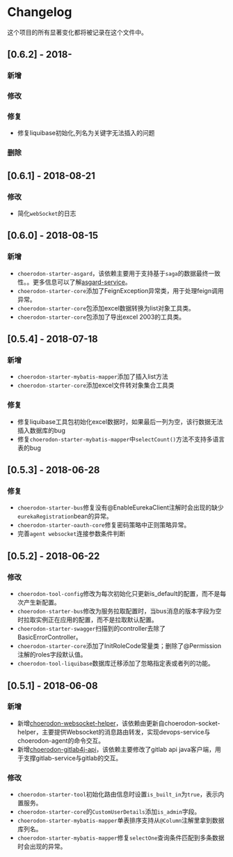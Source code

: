 # Changelog

这个项目的所有显著变化都将被记录在这个文件中。

## [0.6.2] - 2018-

### 新增
### 修改
### 修复

- 修复liquibase初始化,列名为关键字无法插入的问题

### 删除

## [0.6.1] - 2018-08-21

### 修改

- 简化`webSocket`的日志

## [0.6.0] - 2018-08-15

### 新增

- `choerodon-starter-asgard`，该依赖主要用于支持基于`saga`的数据最终一致性。。更多信息可以了解[asgard-service](https://github.com/choerodon/asgard-service)。
- `choerodon-starter-core`添加了FeignException异常类，用于处理feign调用异常。
- `choerodon-starter-core`包添加excel数据转换为list对象工具类。
- `choerodon-starter-core`包添加了导出excel 2003的工具类。

## [0.5.4] - 2018-07-18

### 新增

- `choerodon-starter-mybatis-mapper`添加了插入list方法
- `choerodon-starter-core`添加excel文件转对象集合工具类

### 修复

- 修复liquibase工具包初始化excel数据时，如果最后一列为空，该行数据无法插入数据库的bug
- 修复`choerodon-starter-mybatis-mapper`中`selectCount()`方法不支持多语言表的bug

## [0.5.3] - 2018-06-28

### 修复

- `choerodon-starter-bus`修复没有@EnableEurekaClient注解时会出现的缺少`eurekaRegistration`bean的异常。
- `choerodon-starter-oauth-core`修复密码策略中正则策略异常。
- 完善`agent websocket`连接参数条件判断

## [0.5.2] - 2018-06-22

### 修改

- `choerodon-tool-config`修改为每次初始化只更新is_default的配置，而不是每次产生新配置。
- `choerodon-starter-bus`修改为服务拉取配置时，当bus消息的版本字段为空时拉取实例正在应用的配置，而不是拉取默认配置。
- `choerodon-starter-swagger`扫描到的controller去除了BasicErrorController。
- `choerodon-starter-core`添加了InitRoleCode常量类；删除了@Permission注解的roles字段默认值。
- `choerodon-tool-liquibase`数据库迁移添加了忽略指定表或者列的功能。

## [0.5.1] - 2018-06-08

### 新增

- 新增[choerodon-websocket-helper](./choerodon-websocket-helper/README.md)，该依赖由更新自choerodon-socket-helper，主要提供Websocket的消息路由转发，实现devops-service与choerodon-agent的命令交互。
- 新增[choerodon-gitlab4j-api](./choerodon-gitlab4j-api/README.md)，该依赖主要修改了gitlab api java客户端，用于支撑gitlab-service与gitlab的交互。

### 修改

- `choerodon-starter-tool`初始化路由信息时设置`is_built_in`为`true`，表示内置服务。
- `choerodon-starter-core`的`CustomUserDetails`添加`is_admin`字段。
- `choerodon-starter-mybatis-mapper`单表排序支持从`@Column`注解里拿到数据库列名。
- `choerodon-starter-mybatis-mapper`修复`selectOne`查询条件匹配到多条数据时会出现的异常。